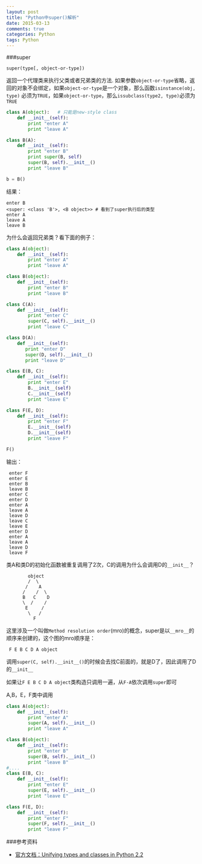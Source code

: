 ```yaml
---
layout: post
title: "Python中super()解析"
date: 2015-03-13
comments: true
categories: Python
tags: Python
---
```


###super

    super(type[, object-or-type]) 

返回一个代理类来执行父类或者兄弟类的方法.
如果参数`object-or-type`省略，返回的对象不会绑定，如果`object-or-type`是一个对象，那么函数`isinstance(obj, type)` 必须为`TRUE`，如果`object-or-type`，那么`issubclass(type2, type)`必须为`TRUE`

```python
class A(object):   # 只能是new-style class
    def __init__(self):
        print "enter A"
        print "leave A"

class B(A):
    def __init__(self):
        print "enter B"
        print super(B, self)
        super(B, self).__init__()
        print "leave B"

b = B()
```

结果：

    enter B
    <super: <class 'B'>, <B object>> # 看到了super执行后的类型
    enter A
    leave A
    leave B

为什么会返回兄弟类？看下面的例子：

```python
class A(object):
    def __init__(self):
        print "enter A"
        print "leave A"

class B(object):
    def __init__(self):
        print "enter B"
        print "leave B"

class C(A):
    def __init__(self):
        print "enter C"
        super(C, self).__init__()
        print "leave C"

class D(A):
    def __init__(self):
       print "enter D"
       super(D, self).__init__()
       print "leave D"

class E(B, C):
    def __init__(self):
        print "enter E"
        B.__init__(self)
        C.__init__(self)
        print "leave E"

class F(E, D):
    def __init__(self):
        print "enter F"
        E.__init__(self)
        D.__init__(self)
        print "leave F"

F()
```

输出：

```
 enter F
 enter E
 enter B
 leave B
 enter C
 enter D
 enter A
 leave A
 leave D
 leave C
 leave E
 enter D
 enter A
 leave A
 leave D
 leave F
```

类A和类D的初始化函数被重复调用了2次，C的调用为什么会调用D的`__init__`？

```
        object
        /  \
       /    A
      /    /  \    
      B   C    D
      \  /    /
       E     /
        \   /
          F
```

这里涉及一个叫做`Method resolution order`(mro)的概念，super是以`__mro__`的顺序来创建的，这个图的mro顺序是：

     F E B C D A object

调用`super(C, self).__init__()`的时候会去找C前面的，就是D了，因此调用了D的`__init__`

如果让`F E B C D A object`类构造只调用一遍，从`F-A`依次调用`super`即可

A,B，E，F类中调用

```python
class A(object):
    def __init__(self):
        print "enter A"
        super(A, self).__init__()
        print "leave A"

class B(object):
    def __init__(self):
        print "enter B"
        super(B, self).__init__()
        print "leave B"
#....
class E(B, C):
    def __init__(self):
        print "enter E"
        super(E, self).__init__()
        print "leave E"

class F(E, D):
    def __init__(self):
        print "enter F"
        super(F, self).__init__()
        print "leave F"
```
###参考资料
* [官方文档：Unifying types and classes in Python 2.2](https://www.python.org/download/releases/2.2/descrintro/#cooperation)